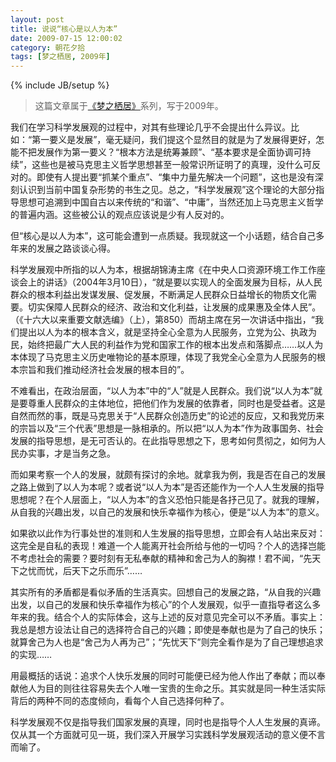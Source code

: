 ```yaml
---
layout: post
title: 说说“核心是以人为本”
date: 2009-07-15 12:00:02
category: 朝花夕拾
tags: [梦之栖居, 2009年]
---
```

{% include JB/setup %}

> 这篇文章属于[《梦之栖居》](/posts/where-the-dreams-reside/)系列，写于2009年。
	
<!--more-->

我们在学习科学发展观的过程中，对其有些理论几乎不会提出什么异议。比如：“第一要义是发展”，毫无疑问，我们提这个显然目的就是为了发展得更好，怎能不把发展作为第一要义？“根本方法是统筹兼顾”、“基本要求是全面协调可持续”，这些也是被马克思主义哲学思想甚至一般常识所证明了的真理，没什么可反对的。即使有人提出要“抓某个重点”、“集中力量先解决一个问题”，这也是没有深刻认识到当前中国复杂形势的书生之见。总之，“科学发展观”这个理论的大部分指导思想可追溯到中国自古以来传统的“和谐”、“中庸”，当然还加上马克思主义哲学的普遍内涵。这些被公认的观点应该说是少有人反对的。

但“核心是以人为本”，这可能会遭到一点质疑。我现就这一个小话题，结合自己多年来的发展之路谈谈心得。

科学发展观中所指的以人为本，根据胡锦涛主席《在中央人口资源环境工作工作座谈会上的讲话》（2004年3月10日），“就是要以实现人的全面发展为目标，从人民群众的根本利益出发谋发展、促发展，不断满足人民群众日益增长的物质文化需要。切实保障人民群众的经济、政治和文化利益，让发展的成果惠及全体人民”。（《十六大以来重要文献选编》（上），第850）而胡主席在另一次讲话中指出，“我们提出以人为本的根本含义，就是坚持全心全意为人民服务，立党为公、执政为民，始终把最广大人民的利益作为党和国家工作的根本出发点和落脚点……以人为本体现了马克思主义历史唯物论的基本原理，体现了我党全心全意为人民服务的根本宗旨和我们推动经济社会发展的根本目的”。

不难看出，在政治层面，“以人为本”中的“人”就是人民群众。我们说“以人为本”就是要尊重人民群众的主体地位，把他们作为发展的依靠者，同时也是受益者。这是自然而然的事，既是马克思关于“人民群众创造历史”的论述的反应，又和我党历来的宗旨以及“三个代表”思想是一脉相承的。所以把“以人为本”作为政事国务、社会发展的指导思想，是无可否认的。在此指导思想之下，思考如何贯彻之，如何为人民办实事，才是当务之急。

而如果考察一个人的发展，就颇有探讨的余地。就拿我为例，我是否在自己的发展之路上做到了以人为本呢？或者说“以人为本”是否还能作为一个人人生发展的指导思想呢？在个人层面上，“以人为本”的含义恐怕只能是各抒己见了。就我的理解，从自我的兴趣出发，以自己的发展和快乐幸福作为核心，便是“以人为本”的意义。

如果欲以此作为行事处世的准则和人生发展的指导思想，立即会有人站出来反对：这完全是自私的表现！难道一个人能离开社会所给与他的一切吗？个人的选择岂能不考虑社会的需要？要时刻有无私奉献的精神和舍己为人的胸襟！君不闻，“先天下之忧而忧，后天下之乐而乐”……

其实所有的矛盾都是看似矛盾的生活真实。回想自己的发展之路，“从自我的兴趣出发，以自己的发展和快乐幸福作为核心”的个人发展观，似乎一直指导者这么多年来的我。结合个人的实际体会，这与上述的反对意见完全可以不矛盾。事实上：我总是想方设法让自己的选择符合自己的兴趣；即使是奉献也是为了自己的快乐；就算舍己为人也是“舍己为人再为己”；“先忧天下”则完全看作是为了自己理想追求的实现……

用最概括的话说：追求个人快乐发展的同时可能便已经为他人作出了奉献；而以奉献他人为目的则往往容易失去个人唯一宝贵的生命之乐。其实就是同一种生活实际背后的两种不同的态度倾向，看每个人自己选择何种了。

科学发展观不仅是指导我们国家发展的真理，同时也是指导个人人生发展的真谛。仅从其一个方面就可见一斑，我们深入开展学习实践科学发展观活动的意义便不言而喻了。